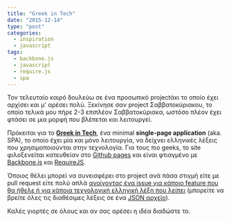 ```yaml
---
title: "Greek in Tech"
date: "2015-12-14"
type: "post"
categories:
  - inspiration
  - javascript
tags:
  - backbone.js
  - javascript
  - require.js
  - spa
---
```


Τον τελευταίο καιρό δουλεύω σε ένα προσωπικό projectάκι το οποίο έχει αρχίσει και μ' αρέσει πολύ. Ξεκίνησε σαν project Σαββατοκύριακου, το οποίο τελικά μου πήρε 2-3 επιπλέον Σαββατοκύριακα, ωστόσο πλέον έχει φτάσει σε μια μορφή που βλέπεται και λειτουργεί.

Πρόκειται για το **[Greek in Tech](http://greekintech.com/)**, ένα minimal **single-page application** (aka. SPA), το οποίο έχει μία και μόνο λειτουργία, να δείχνει ελληνικές λέξεις που χρησιμοποιούνται στην τεχνολογία. Για τους πιο geeks, το site φιλοξενείται κατευθείαν στο [Github pages](https://pages.github.com/) και είναι φτιαγμένο με [Backbone.js](http://backbonejs.org/) και [RequireJS](http://requirejs.org/).

Όποιος θέλει μπορεί να συνεισφέρει στο project ανά πάσα στιγμή είτε με pull request είτε πολύ απλά [ανοίγοντας ένα issue για κάποιο feature που θα ήθελε ή για κάποια τεχνολογική ελληνική λέξη που λείπει](https://github.com/tsevdos/greek-in-tech/issues) (μπορείτε να βρείτε όλες τις διαθέσιμες λέξεις σε ένα [JSON αρχείο](https://github.com/tsevdos/greek-in-tech/blob/gh-pages/js/app/data/entries.json)).

Καλές γιορτές σε όλους και αν σας αρέσει η ιδέα διαδώστε το.
